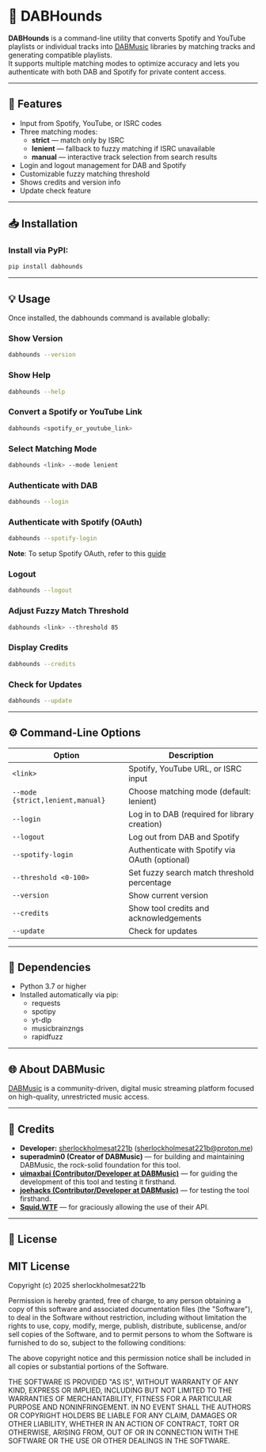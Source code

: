# 🐾 DABHounds

**DABHounds** is a command-line utility that converts Spotify and YouTube playlists or individual tracks into [DABMusic](https://dabmusic.xyz) libraries by matching tracks and generating compatible playlists.  
It supports multiple matching modes to optimize accuracy and lets you authenticate with both DAB and Spotify for private content access.

---

## 🚀 Features

- Input from Spotify, YouTube, or ISRC codes  
- Three matching modes:  
  - **strict** — match only by ISRC  
  - **lenient** — fallback to fuzzy matching if ISRC unavailable  
  - **manual** — interactive track selection from search results  
- Login and logout management for DAB and Spotify  
- Customizable fuzzy matching threshold  
- Shows credits and version info  
- Update check feature

---

## 📥 Installation

### Install via PyPI:

```bash
pip install dabhounds
```

---

## 💡 Usage

Once installed, the dabhounds command is available globally:

### Show Version

```bash
dabhounds --version
```


### Show Help
```bash
dabhounds --help
```


### Convert a Spotify or YouTube Link

```bash
dabhounds <spotify_or_youtube_link>
```


### Select Matching Mode

```bash
dabhounds <link> --mode lenient
```


### Authenticate with DAB

```bash
dabhounds --login
```


### Authenticate with Spotify (OAuth)
```bash
dabhounds --spotify-login
```
**Note**: To setup Spotify OAuth, refer to this [guide](https://rentry.co/dabhounds-spotify-setup)


### Logout

```bash
dabhounds --logout
```


### Adjust Fuzzy Match Threshold

```bash
dabhounds <link> --threshold 85
```


### Display Credits

```bash
dabhounds --credits
```


### Check for Updates

```bash
dabhounds --update
```


---

## ⚙️ Command-Line Options

| Option                        | Description                                    |
|-------------------------------|-----------------------------------------------|
| `<link>`                       | Spotify, YouTube URL, or ISRC input           |
| `--mode {strict,lenient,manual}` | Choose matching mode (default: lenient)       |
| `--login`                       | Log in to DAB (required for library creation) |
| `--logout`                      | Log out from DAB and Spotify                  |
| `--spotify-login`               | Authenticate with Spotify via OAuth (optional)|
| `--threshold <0-100>`           | Set fuzzy search match threshold percentage  |
| `--version`                     | Show current version                           |
| `--credits`                     | Show tool credits and acknowledgements       |
| `--update`                      | Check for updates                              |


---

## 🧩 Dependencies

- Python 3.7 or higher
- Installed automatically via pip:
  - requests
  - spotipy
  - yt-dlp
  - musicbrainzngs
  - rapidfuzz


---

## 🌐 About DABMusic

[DABMusic](https://dabmusic.xyz) is a community-driven, digital music streaming platform focused on high-quality, unrestricted music access.


---

## 👥 Credits

- **Developer:** [sherlockholmesat221b](https://github.com/sherlockholmesat221b) (sherlockholmesat221b@proton.me)
- **superadmin0 (Creator of DABMusic)** — for building and maintaining DABMusic, the rock-solid foundation for this tool.
- [**uimaxbai (Contributor/Developer at DABMusic)**](https://github.com/uimaxbai) — for guiding the development of this tool and testing it firsthand.
- [**joehacks (Contributor/Developer at DABMusic)**](https://github.com/holmesisback) — for testing the tool firsthand.
- [**Squid.WTF**](https://squid.wtf) — for graciously allowing the use of their API.

---

## 📝 License

## MIT License

Copyright (c) 2025 sherlockholmesat221b

Permission is hereby granted, free of charge, to any person obtaining a copy
of this software and associated documentation files (the "Software"), to deal
in the Software without restriction, including without limitation the rights
to use, copy, modify, merge, publish, distribute, sublicense, and/or sell
copies of the Software, and to permit persons to whom the Software is
furnished to do so, subject to the following conditions:

The above copyright notice and this permission notice shall be included in all
copies or substantial portions of the Software.

THE SOFTWARE IS PROVIDED "AS IS", WITHOUT WARRANTY OF ANY KIND, EXPRESS OR
IMPLIED, INCLUDING BUT NOT LIMITED TO THE WARRANTIES OF MERCHANTABILITY,
FITNESS FOR A PARTICULAR PURPOSE AND NONINFRINGEMENT. IN NO EVENT SHALL THE
AUTHORS OR COPYRIGHT HOLDERS BE LIABLE FOR ANY CLAIM, DAMAGES OR OTHER
LIABILITY, WHETHER IN AN ACTION OF CONTRACT, TORT OR OTHERWISE, ARISING FROM,
OUT OF OR IN CONNECTION WITH THE SOFTWARE OR THE USE OR OTHER DEALINGS IN THE
SOFTWARE.
